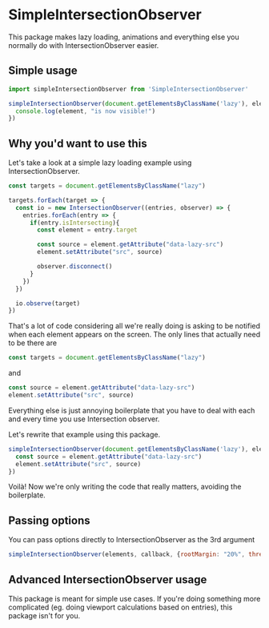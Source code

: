 # SimpleIntersectionObserver

This package makes lazy loading, animations and everything else you normally do with IntersectionObserver easier.

## Simple usage

```javascript
import simpleIntersectionObserver from 'SimpleIntersectionObserver'

simpleIntersectionObserver(document.getElementsByClassName('lazy'), element => {
  console.log(element, "is now visible!")
})
```

## Why you'd want to use this

Let's take a look at a simple lazy loading example using IntersectionObserver.

```javascript
const targets = document.getElementsByClassName("lazy")

targets.forEach(target => {
  const io = new IntersectionObserver((entries, observer) => {
    entries.forEach(entry => {
      if(entry.isIntersecting){
        const element = entry.target

        const source = element.getAttribute("data-lazy-src")
        element.setAttribute("src", source)

        observer.disconnect()
      }
    })
  })

  io.observe(target)
})
```

That's a lot of code considering all we're really doing is asking to be notified when each element appears on the screen.
The only lines that actually need to be there are

```javascript
const targets = document.getElementsByClassName("lazy")
```

and 

```javascript
const source = element.getAttribute("data-lazy-src")
element.setAttribute("src", source)
```

Everything else is just annoying boilerplate that you have to deal with each and every time you use Intersection observer.

Let's rewrite that example using this package.

```javascript
simpleIntersectionObserver(document.getElementsByClassName('lazy'), element => {
  const source = element.getAttribute("data-lazy-src")
  element.setAttribute("src", source)
})
```

Voilà! Now we're only writing the code that really matters, avoiding the boilerplate.

## Passing options
You can pass options directly to IntersectionObserver as the 3rd argument

```javascript
simpleIntersectionObserver(elements, callback, {rootMargin: "20%", threshold: .1})
```

## Advanced IntersectionObserver usage
This package is meant for simple use cases. If you're doing something more complicated (eg. doing viewport calculations based on entries), this package isn't for you.